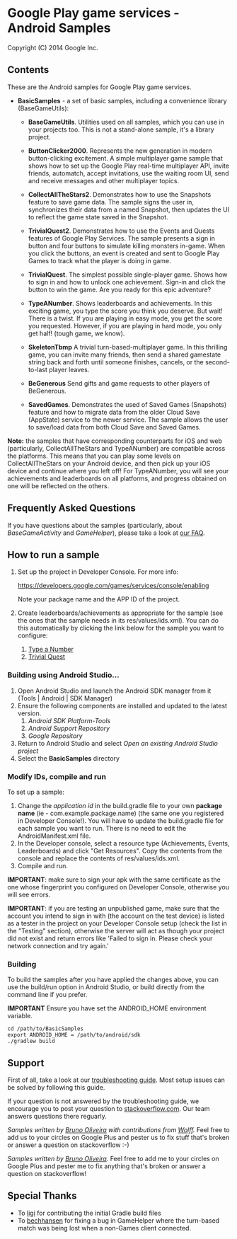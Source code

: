 Google Play game services - Android Samples
===========================================
Copyright (C) 2014 Google Inc.

<h2>Contents</h2>

These are the Android samples for Google Play game services.

* **BasicSamples** - a set of basic samples, including a convenience library (BaseGameUtils):

    * **BaseGameUtils**. Utilities used on all samples, which you can use in your projects too. This is not a stand-alone sample, it's a library project.

    * **ButtonClicker2000**. Represents the new generation in modern button-clicking excitement. A simple multiplayer game sample that shows how to set up the Google Play real-time multiplayer API, invite friends, automatch, accept invitations, use the waiting room UI, send and receive messages and other multiplayer topics.

    * **CollectAllTheStars2**. Demonstrates how to use the Snapshots feature to save game data. The sample signs the user in, synchronizes their data from a named Snapshot, then updates the UI to reflect the game state saved in the Snapshot.

    * **TrivialQuest2**. Demonstrates how to use the Events and Quests features of Google Play Services. The sample presents a sign in button and four buttons to simulate killing monsters in-game. When you click the buttons, an event is
created and sent to Google Play Games to track what the player is doing in game.

    * **TrivialQuest**. The simplest possible single-player game. Shows how to sign in and how to unlock one achievement. Sign-in and click the button to win the game. Are you ready for this epic adventure?

    * **TypeANumber**. Shows leaderboards and achievements. In this exciting game, you type the score you think you deserve. But wait! There is a twist. If you are playing in easy mode, you get the score you requested. However, if you are playing in hard mode, you only get half! (tough game, we know).

   * **SkeletonTbmp** A trivial turn-based-multiplayer game.  In this thrilling game, you can invite many friends, then send a shared gamestate string back and forth until someone finishes, cancels, or the second-to-last player leaves.

   * **BeGenerous** Send gifts and game requests to other players of BeGenerous.

   * **SavedGames**. Demonstrates the used of Saved Games (Snapshots) feature and how to migrate data from the older Cloud Save (AppState) service to the newer service.  The sample allows the user to save/load data from both Cloud Save and Saved Games.

**Note:** the samples that have corresponding counterparts for iOS and web (particularly, CollectAllTheStars and TypeANumber) are compatible across the platforms. This means that you can play some levels on CollectAllTheStars on your Android device, and then pick up your iOS device and continue where you left off! For TypeANumber, you will see your achievements and leaderboards on all platforms, and progress obtained on one will be reflected on the others.

<h2>Frequently Asked Questions</h2>

If you have questions about the samples (particularly, about *BaseGameActivity* and *GameHelper*), please
take a look at [our FAQ](https://github.com/playgameservices/android-samples/blob/master/FAQ.txt).

<h2>How to run a sample</h2>

1. Set up the project in Developer Console. For more info:

      https://developers.google.com/games/services/console/enabling

   Note your package name and the APP ID of the project.

1. Create leaderboards/achievements as appropriate for the sample (see the ones that the sample needs in its res/values/ids.xml).  You can do this automatically by clicking the link below for the sample you want to configure:
   1. [Type a Number](http://playgameservices.github.io/android-basic-samples/config-magic/index.html?sample=typeanumber)
   1. [Trivial Quest](http://playgameservices.github.io/android-basic-samples/config-magic/index.html?sample=trivialquest)

<h3>Building using Android Studio...</h3>

1. Open Android Studio and launch the Android SDK manager from it (Tools | Android | SDK Manager)
1. Ensure the following components are installed and updated to the latest version.
   1. *Android SDK Platform-Tools*
   1. *Android Support Repository*
   1. *Google Repository*
1. Return to Android Studio and select *Open an existing Android Studio project*
1. Select the **BasicSamples** directory

<h3>Modify IDs, compile and run</h3>

To set up a sample:

1. Change the *application id* in the build.gradle file to your own **package name** (ie - com.example.package.name)
   (the same one you registered in Developer Console!).  You will have to update
   the build.gradle file for each sample you want to run.  There is no need to
   edit the AndroidManifest.xml file.
1. In the Developer console, select a resource type
   (Achievements, Events, Leaderboards) and click "Get Resources".  Copy the
    contents from the console and replace the contents of res/values/ids.xml.
1. Compile and run.

**IMPORTANT**: make sure to sign your apk with the same certificate
as the one whose fingerprint you configured on Developer Console, otherwise
you will see errors.

**IMPORTANT**: if you are testing an unpublished game, make sure that the account you intend
to sign in with (the account on the test device) is listed as a tester in the
project on your Developer Console setup (check the list in the "Testing"
section), otherwise the server will act as though your project did not exist and
return errors like 'Failed to sign in. Please check your network connection and try again.'

<h3>Building</h3>
To build the samples after you have applied the changes above, you can use the build/run option in Android Studio, or build directly from the command line if you prefer.  

**IMPORTANT** Ensure you have set the ANDROID_HOME environment variable.

    cd /path/to/BasicSamples
    export ANDROID_HOME = /path/to/android/sdk
    ./gradlew build

<h2>Support</h2>

First of all, take a look at our [troubleshooting guide](https://developers.google.com/games/services/android/troubleshooting). Most setup issues can be solved by following this guide.

If your question is not answered by the troubleshooting guide, we encourage you to post your question to [stackoverflow.com](stackoverflow.com). Our team answers questions there reguarly.

*Samples written by [Bruno Oliveira](http://plus.google.com/+BrunoOliveira) with contributions from [Wolff](http://plus.google.com/+WolffDobson).* Feel free to add us to your circles on Google Plus and pester us to fix stuff that's broken or answer a question on stackoverflow :-)

*Samples written by [Bruno Oliveira](http://plus.google.com/+BrunoOliveira).* Feel free to add me to your circles on Google Plus and pester me to fix anything that's broken or answer a question on stackoverflow!

<h2>Special Thanks</h2>

* To [ligi](http://github.com/ligi) for contributing the initial Gradle build files
* To [bechhansen](https://github.com/bechhansen) for fixing a bug in GameHelper where the turn-based match was being lost when a non-Games client connected.
